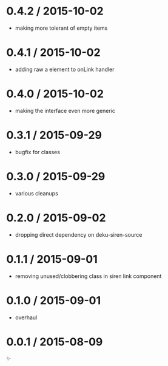 
0.4.2 / 2015-10-02
==================

  * making more tolerant of empty items

0.4.1 / 2015-10-02
==================

  * adding raw a element to onLink handler

0.4.0 / 2015-10-02
==================

  * making the interface even more generic

0.3.1 / 2015-09-29
==================

  * bugfix for classes

0.3.0 / 2015-09-29
==================

  * various cleanups

0.2.0 / 2015-09-02
==================

  * dropping direct dependency on deku-siren-source

0.1.1 / 2015-09-01
==================

  * removing unused/clobbering class in siren link component

0.1.0 / 2015-09-01
==================

  * overhaul

0.0.1 / 2015-08-09
==================

:sparkles:

